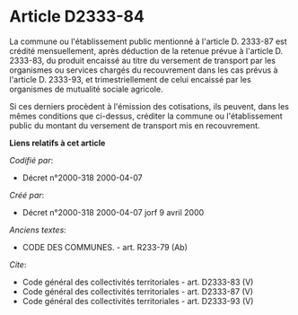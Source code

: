 # Article D2333-84

La commune ou l'établissement public mentionné à l'article D. 2333-87 est crédité mensuellement, après déduction de la
retenue prévue à l'article D. 2333-83, du produit encaissé au titre du versement de transport par les organismes ou services
chargés du recouvrement dans les cas prévus à l'article D. 2333-93, et trimestriellement de celui encaissé par les organismes
de mutualité sociale agricole.

Si ces derniers procèdent à l'émission des cotisations, ils peuvent, dans les mêmes conditions que ci-dessus, créditer la
commune ou l'établissement public du montant du versement de transport mis en recouvrement.

**Liens relatifs à cet article**

_Codifié par_:

  - Décret n°2000-318 2000-04-07

_Créé par_:

  - Décret n°2000-318 2000-04-07 jorf 9 avril 2000

_Anciens textes_:

  - CODE DES COMMUNES. - art. R233-79 (Ab)

_Cite_:

  - Code général des collectivités territoriales - art. D2333-83 (V)
  - Code général des collectivités territoriales - art. D2333-87 (V)
  - Code général des collectivités territoriales - art. D2333-93 (V)
